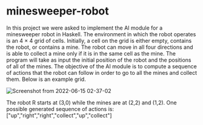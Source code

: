 # minesweeper-robot
In this project we were asked to implement the AI module for a minesweeper robot in
Haskell. The environment in which the robot operates is an 4 × 4 grid of cells. Initially,
a cell on the grid is either empty, contains the robot, or contains a mine. The robot can
move in all four directions and is able to collect a mine only if it is in the same cell as the
mine. The program will take as input the initial position of the robot and the positions
of all of the mines. The objective of the AI module is to compute a sequence of actions
that the robot can follow in order to go to all the mines and collect them. Below is an
example grid.

![Screenshot from 2022-06-15 02-37-02](https://user-images.githubusercontent.com/72989304/173712331-8f9b0064-e891-4180-85ed-4a926a81b950.png)

The robot R starts at (3,0) while the mines are at (2,2) and (1,2). One possible generated
sequence of actions is:
["up","right","right","collect","up","collect"]
